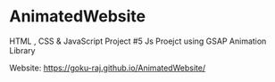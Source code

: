 # AnimatedWebsite
HTML , CSS &amp; JavaScript Project #5 
Js Proejct using GSAP Animation Library

Website: https://goku-raj.github.io/AnimatedWebsite/
